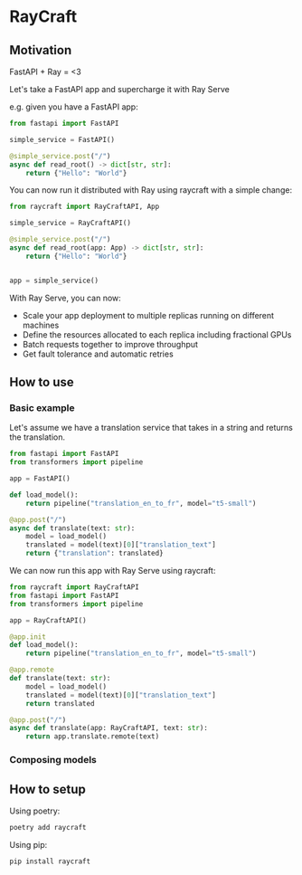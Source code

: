 # RayCraft

## Motivation
FastAPI + Ray = <3

Let's take a FastAPI app and supercharge it with Ray Serve

e.g. given you have a FastAPI app:

```python
from fastapi import FastAPI

simple_service = FastAPI()

@simple_service.post("/")
async def read_root() -> dict[str, str]:
    return {"Hello": "World"}
```

You can now run it distributed with Ray using raycraft with a simple change:

```python
from raycraft import RayCraftAPI, App

simple_service = RayCraftAPI()

@simple_service.post("/")
async def read_root(app: App) -> dict[str, str]:
    return {"Hello": "World"}


app = simple_service()
```

With Ray Serve, you can now:
- Scale your app deployment to multiple replicas running on different machines
- Define the resources allocated to each replica including fractional GPUs
- Batch requests together to improve throughput
- Get fault tolerance and automatic retries

## How to use

### Basic example
Let's assume we have a translation service that takes in a string and returns the translation.

```python
from fastapi import FastAPI
from transformers import pipeline

app = FastAPI()

def load_model():
    return pipeline("translation_en_to_fr", model="t5-small")

@app.post("/")
async def translate(text: str):
    model = load_model()
    translated = model(text)[0]["translation_text"]
    return {"translation": translated}
```

We can now run this app with Ray Serve using raycraft:

```python
from raycraft import RayCraftAPI
from fastapi import FastAPI
from transformers import pipeline

app = RayCraftAPI()

@app.init
def load_model():
    return pipeline("translation_en_to_fr", model="t5-small")

@app.remote
def translate(text: str):
    model = load_model()
    translated = model(text)[0]["translation_text"]
    return translated

@app.post("/")
async def translate(app: RayCraftAPI, text: str):
    return app.translate.remote(text)
```

### Composing models


## How to setup

Using poetry:

```bash
poetry add raycraft
```

Using pip:

```bash
pip install raycraft
```


